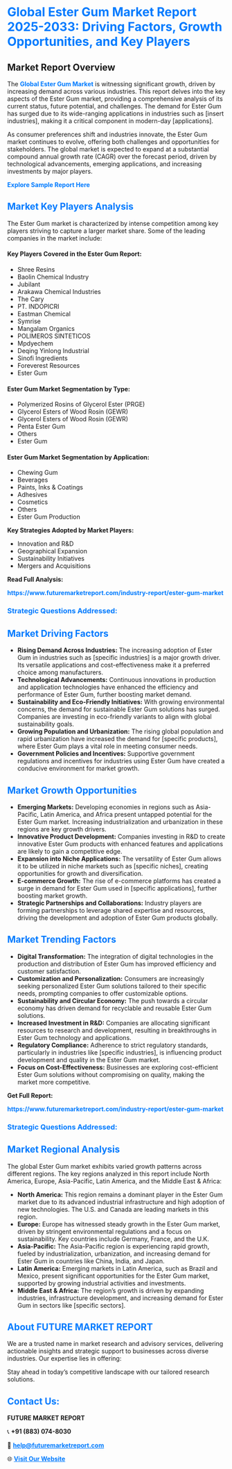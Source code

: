<h1 style="color: #007BFF;">Global Ester Gum Market Report 2025-2033: Driving Factors, Growth Opportunities, and Key Players</h1>

<section id="overview">
<h2>Market Report Overview</h2>
<p>The <a href="https://www.futuremarketreport.com/industry-report/ester-gum-market" style="color: #007BFF; text-decoration: none;"><strong>Global Ester Gum Market</strong></a> is witnessing significant growth, driven by increasing demand across various industries. This report delves into the key aspects of the Ester Gum market, providing a comprehensive analysis of its current status, future potential, and challenges. The demand for Ester Gum has surged due to its wide-ranging applications in industries such as [insert industries], making it a critical component in modern-day [applications].</p>
<p>As consumer preferences shift and industries innovate, the Ester Gum market continues to evolve, offering both challenges and opportunities for stakeholders. The global market is expected to expand at a substantial compound annual growth rate (CAGR) over the forecast period, driven by technological advancements, emerging applications, and increasing investments by major players.</p>
</section>

<section id="overview">
<p><a href="https://www.futuremarketreport.com/request-sample/reportId=108486" style="color: #007BFF; text-decoration: none;"><strong>Explore Sample Report Here</strong></a></p>
</section>

<section id="key-players">
<h2 style="color: #007BFF;">Market Key Players Analysis</h2>
<p>The Ester Gum market is characterized by intense competition among key players striving to capture a larger market share. Some of the leading companies in the market include:</p>
<h4>Key Players Covered in the Ester Gum Report:</h4>
<ul><li>Shree Resins</li><li>Baolin Chemical Industry</li><li>Jubilant</li><li>Arakawa Chemical Industries</li><li>The Cary</li><li>PT. INDOPICRI</li><li>Eastman Chemical</li><li>Symrise</li><li>Mangalam Organics</li><li>POLIMEROS SINTETICOS</li><li>Mpdyechem</li><li>Deqing Yinlong Industrial</li><li>Sinofi Ingredients</li><li>Foreverest Resources</li><li>Ester Gum</li></ul>
<h4>Ester Gum Market Segmentation by Type:</h4>
<ul><li>Polymerized Rosins of Glycerol Ester (PRGE)</li><li>Glycerol Esters of Wood Rosin (GEWR)</li><li>Glycerol Esters of Wood Rosin (GEWR)</li><li>Penta Ester Gum</li><li>Others</li><li>Ester Gum</li></ul>

<h4>Ester Gum Market Segmentation by Application:</h4>
<ul><li>Chewing Gum</li><li>Beverages</li><li>Paints, Inks &amp; Coatings</li><li>Adhesives</li><li>Cosmetics</li><li>Others</li><li>Ester Gum Production</li></ul>
<p><strong>Key Strategies Adopted by Market Players:</strong></p>
<ul>
<li>Innovation and R&D</li>
<li>Geographical Expansion</li>
<li>Sustainability Initiatives</li>
<li>Mergers and Acquisitions</li>
</ul>
</section>

<section>
<p><strong>Read Full Analysis: </strong></p><a href="https://www.futuremarketreport.com/industry-report/ester-gum-market" style="color: #007BFF; text-decoration: none;"><strong>https://www.futuremarketreport.com/industry-report/ester-gum-market</strong></a>
<h3 style="color: #007BFF;">Strategic Questions Addressed:</h3>
</section>

<section id="driving-factors">
<h2 style="color: #007BFF;">Market Driving Factors</h2>
<ul>
<li><strong>Rising Demand Across Industries:</strong> The increasing adoption of Ester Gum in industries such as [specific industries] is a major growth driver. Its versatile applications and cost-effectiveness make it a preferred choice among manufacturers.</li>
<li><strong>Technological Advancements:</strong> Continuous innovations in production and application technologies have enhanced the efficiency and performance of Ester Gum, further boosting market demand.</li>
<li><strong>Sustainability and Eco-Friendly Initiatives:</strong> With growing environmental concerns, the demand for sustainable Ester Gum solutions has surged. Companies are investing in eco-friendly variants to align with global sustainability goals.</li>
<li><strong>Growing Population and Urbanization:</strong> The rising global population and rapid urbanization have increased the demand for [specific products], where Ester Gum plays a vital role in meeting consumer needs.</li>
<li><strong>Government Policies and Incentives:</strong> Supportive government regulations and incentives for industries using Ester Gum have created a conducive environment for market growth.</li>
</ul>
</section>

<section id="growth-opportunities">
<h2 style="color: #007BFF;">Market Growth Opportunities</h2>
<ul>
<li><strong>Emerging Markets:</strong> Developing economies in regions such as Asia-Pacific, Latin America, and Africa present untapped potential for the Ester Gum market. Increasing industrialization and urbanization in these regions are key growth drivers.</li>
<li><strong>Innovative Product Development:</strong> Companies investing in R&D to create innovative Ester Gum products with enhanced features and applications are likely to gain a competitive edge.</li>
<li><strong>Expansion into Niche Applications:</strong> The versatility of Ester Gum allows it to be utilized in niche markets such as [specific niches], creating opportunities for growth and diversification.</li>
<li><strong>E-commerce Growth:</strong> The rise of e-commerce platforms has created a surge in demand for Ester Gum used in [specific applications], further boosting market growth.</li>
<li><strong>Strategic Partnerships and Collaborations:</strong> Industry players are forming partnerships to leverage shared expertise and resources, driving the development and adoption of Ester Gum products globally.</li>
</ul>
</section>

<section id="trending-factors">
<h2 style="color: #007BFF;">Market Trending Factors</h2>
<ul>
<li><strong>Digital Transformation:</strong> The integration of digital technologies in the production and distribution of Ester Gum has improved efficiency and customer satisfaction.</li>
<li><strong>Customization and Personalization:</strong> Consumers are increasingly seeking personalized Ester Gum solutions tailored to their specific needs, prompting companies to offer customizable options.</li>
<li><strong>Sustainability and Circular Economy:</strong> The push towards a circular economy has driven demand for recyclable and reusable Ester Gum solutions.</li>
<li><strong>Increased Investment in R&D:</strong> Companies are allocating significant resources to research and development, resulting in breakthroughs in Ester Gum technology and applications.</li>
<li><strong>Regulatory Compliance:</strong> Adherence to strict regulatory standards, particularly in industries like [specific industries], is influencing product development and quality in the Ester Gum market.</li>
<li><strong>Focus on Cost-Effectiveness:</strong> Businesses are exploring cost-efficient Ester Gum solutions without compromising on quality, making the market more competitive.</li>
</ul>
</section>

<section>
<p><strong>Get Full Report: </strong></p><a href="https://www.futuremarketreport.com/industry-report/ester-gum-market" style="color: #007BFF; text-decoration: none;"><strong>https://www.futuremarketreport.com/industry-report/ester-gum-market</strong></a>
<h3 style="color: #007BFF;">Strategic Questions Addressed:</h3>
</section>


<section id="regional-analysis">
<h2 style="color: #007BFF;">Market Regional Analysis</h2>
<p>The global Ester Gum market exhibits varied growth patterns across different regions. The key regions analyzed in this report include North America, Europe, Asia-Pacific, Latin America, and the Middle East & Africa:</p>
<ul>
<li><strong>North America:</strong> This region remains a dominant player in the Ester Gum market due to its advanced industrial infrastructure and high adoption of new technologies. The U.S. and Canada are leading markets in this region.</li>
<li><strong>Europe:</strong> Europe has witnessed steady growth in the Ester Gum market, driven by stringent environmental regulations and a focus on sustainability. Key countries include Germany, France, and the U.K.</li>
<li><strong>Asia-Pacific:</strong> The Asia-Pacific region is experiencing rapid growth, fueled by industrialization, urbanization, and increasing demand for Ester Gum in countries like China, India, and Japan.</li>
<li><strong>Latin America:</strong> Emerging markets in Latin America, such as Brazil and Mexico, present significant opportunities for the Ester Gum market, supported by growing industrial activities and investments.</li>
<li><strong>Middle East & Africa:</strong> The region’s growth is driven by expanding industries, infrastructure development, and increasing demand for Ester Gum in sectors like [specific sectors].</li>
</ul>
</section>

<footer>
<h2 style="color: #007BFF;">About FUTURE MARKET REPORT</h2>
<p>We are a trusted name in market research and advisory services, delivering actionable insights and strategic support to businesses across diverse industries. Our expertise lies in offering:</p>

<p>Stay ahead in today’s competitive landscape with our tailored research solutions.</p>

<h2 style="color: #007BFF;">Contact Us:</h2>
<p><strong>FUTURE MARKET REPORT</strong></p>
<p>📞 <strong>+91 (883) 074-8030</strong></p>
<p>📧 <strong><a href="mailto:help@futuremarketreport.com" style="color: #007BFF;">help@futuremarketreport.com</a></strong></p>
<p>🌐 <strong><a href="https://www.futuremarketreport.com/" style="color: #007BFF;">Visit Our Website</a></strong></p>
</footer>